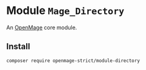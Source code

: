 # Module `Mage_Directory`

An [OpenMage][1] core module.

## Install

``` bash
composer require openmage-strict/module-directory
```

[1]: https://github.com/OpenMage/magento-lts
